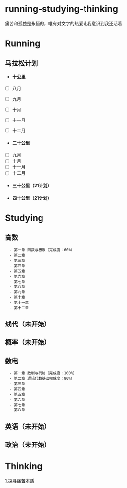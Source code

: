 # running-studying-thinking
痛苦和孤独是永恒的，唯有对文字的热爱让我意识到我还活着
# Running
## 马拉松计划
- #### 十公里
- [ ] 八月
- [ ] 九月
- [ ] 十月
- [ ] 十一月
- [ ] 十二月


- #### 二十公里
- [ ] 九月
- [ ] 十月
- [ ] 十一月
- [ ] 十二月
- #### 三十公里（21计划）
- #### 四十公里（21计划）
# Studying
## 高数
      - 第一章 函数与极限（完成度：60%）
      - 第二章
      - 第三章
      - 第四章
      - 第五章
      - 第六章
      - 第七章
      - 第八章
      - 第九章
      - 第十章
      - 第十一章
      - 第十二章
      
      
## 线代（未开始）
## 概率（未开始）
## 数电
      - 第一章 数制与码制（完成度：100%）
      - 第二章 逻辑代数基础完成度：80%）
      - 第三章
      - 第四章
      - 第五章
      - 第六章
      - 第七章
      - 第八章
      
## 英语（未开始）
## 政治（未开始）
# Thinking
[1.探寻痛苦本质](https://github.com/RaguelFoReveR/running-studying-thinking/issues/1)
